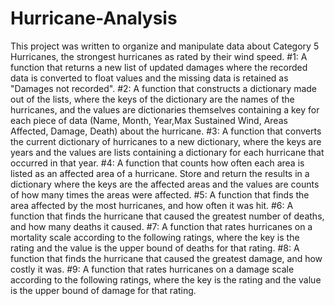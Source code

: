 # Hurricane-Analysis
This project was written to organize and manipulate data about Category 5 Hurricanes, the strongest hurricanes as rated by their wind speed. 
#1: A function that returns a new list of updated damages where the recorded data is converted to float values and the missing data is retained as "Damages not recorded".
#2: A function that constructs a dictionary made out of the lists, where the keys of the dictionary are the names of the hurricanes, and the values are dictionaries themselves containing a key for each piece of data (Name, Month, Year,Max Sustained Wind, Areas Affected, Damage, Death) about the hurricane.
#3: A function that converts the current dictionary of hurricanes to a new dictionary, where the keys are years and the values are lists containing a dictionary for each hurricane that occurred in that year.
#4: A function that counts how often each area is listed as an affected area of a hurricane. Store and return the results in a dictionary where the keys are the affected areas and the values are counts of how many times the areas were affected.
#5: A function that finds the area affected by the most hurricanes, and how often it was hit.
#6: A function that finds the hurricane that caused the greatest number of deaths, and how many deaths it caused.
#7: A function that rates hurricanes on a mortality scale according to the following ratings, where the key is the rating and the value is the upper bound of deaths for that rating.
#8: A function that finds the hurricane that caused the greatest damage, and how costly it was.
#9: A function that rates hurricanes on a damage scale according to the following ratings, where the key is the rating and the value is the upper bound of damage for that rating.
